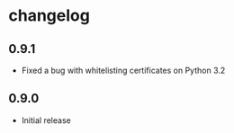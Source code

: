 # changelog

## 0.9.1

 - Fixed a bug with whitelisting certificates on Python 3.2

## 0.9.0

 - Initial release
